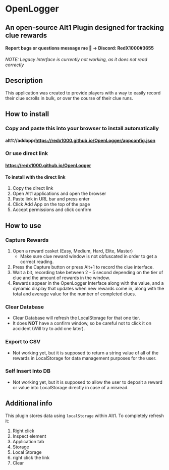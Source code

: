 # OpenLogger
## An open-source Alt1 Plugin designed for tracking clue rewards
#### Report bugs or questions message me 🙂 -> Discord: RedX1000#3655

*NOTE: Legacy Interface is currently not working, as it does not read correctly* 

## Description
This application was created to provide players with a way to easily record their clue scrolls in bulk, or over the course of their clue runs.

## How to install
### Copy and paste this into your browser to install automatically
#### alt1://addapp/https://redx1000.github.io/OpenLogger/appconfig.json
### Or use direct link
#### https://redx1000.github.io/OpenLogger
#### To install with the direct link
1. Copy the direct link
2. Open Alt1 applications and open the browser
3. Paste link in URL bar and press enter
4. Click Add App on the top of the page
5. Accept permissions and click confirm

 ## How to use
 ### Capture Rewards
1. Open a reward casket (Easy, Medium, Hard, Elite, Master)
    * Make sure clue reward window is not obfuscated in order to get a correct reading.
2. Press the Capture button or press Alt+1 to record the clue interface.
3. Wait a bit, recording take between 2 - 5 second depending on the tier of clue and the amount of rewards in the window.
4. Rewards appear in the OpenLogger Interface along with the value, and a dynamic display that updates when new rewards come in, along with the total and average value for the number of completed clues.

### Clear Database
* Clear Database will refresh the LocalStorage for that one tier.
* It does **NOT** have a confirm window, so be careful not to click it on accident (Will try to add one later).

### Export to CSV
* Not working yet, but it is supposed to return a string value of all of the rewards in LocalStorage for data management purposes for the user.

### Self Insert Into DB
* Not working yet, but it is supposed to allow the user to deposit a reward or value into LocalStorage directly in case of a misread.

## Additional info
This plugin stores data using `localStorage` within Alt1. To completely refresh it:
1. Right click 
2. Inspect element
3. Application tab
4. Storage
5. Local Storage
6. right click the link
7. Clear
